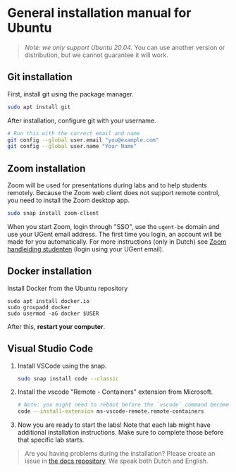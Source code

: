 # General installation manual for Ubuntu

> *Note: we only support Ubuntu 20.04.* You can use another version or distribution, but we cannot guarantee it will work.

## Git installation

First, install git using the package manager.

```bash
sudo apt install git
```

After installation, configure git with your username.

```bash
# Run this with the correct email and name
git config --global user.email "you@example.com"
git config --global user.name "Your Name"
```

## Zoom installation

Zoom will be used for presentations during labs and to help students remotely. Because the Zoom web client does not support remote control, you need to install the Zoom desktop app.

```bash
sudo snap install zoom-client
```

When you start Zoom, login through "SSO", use the `ugent-be` domain and use your UGent email address. The first time you login, an account will be made for you automatically. For more instructions (only in Dutch) see [Zoom handleiding studenten](https://web.microsoftstream.com/video/2096e73b-f69b-4c84-b2da-a27e06da6d34?referrer=https:%2F%2Fonderwijstips.ugent.be%2Fnl%2Ftips%2Fzoom%2F) (login using your UGent email).

## Docker installation

Install Docker from the Ubuntu repository

```shell
sudo apt install docker.io
sudo groupadd docker
sudo usermod -aG docker $USER
```

After this, **restart your computer**.

## Visual Studio Code

1. Install VSCode using the snap.

   ```bash
   sudo snap install code --classic
   ```

1. Install the vscode "Remote - Containers" extension from Microsoft.

   ```bash
   # Note: you might need to reboot before the `vscode` command becomes available.
   code --install-extension ms-vscode-remote.remote-containers
   ```

1. Now you are ready to start the labs! Note that each lab might have additional installation instructions. Make sure to complete those before that specific lab starts.

> Are you having problems during the installation? Please create an issue in [the docs repository](https://github.ugent.be/GDV/docs/issues). We speak both Dutch and English.
